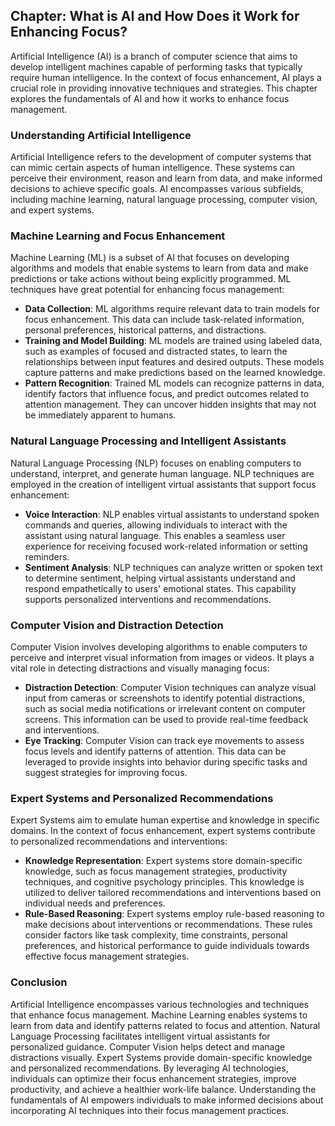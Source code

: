 Chapter: What is AI and How Does it Work for Enhancing Focus?
-------------------------------------------------------------

Artificial Intelligence (AI) is a branch of computer science that aims to develop intelligent machines capable of performing tasks that typically require human intelligence. In the context of focus enhancement, AI plays a crucial role in providing innovative techniques and strategies. This chapter explores the fundamentals of AI and how it works to enhance focus management.

### Understanding Artificial Intelligence

Artificial Intelligence refers to the development of computer systems that can mimic certain aspects of human intelligence. These systems can perceive their environment, reason and learn from data, and make informed decisions to achieve specific goals. AI encompasses various subfields, including machine learning, natural language processing, computer vision, and expert systems.

### Machine Learning and Focus Enhancement

Machine Learning (ML) is a subset of AI that focuses on developing algorithms and models that enable systems to learn from data and make predictions or take actions without being explicitly programmed. ML techniques have great potential for enhancing focus management:

* **Data Collection**: ML algorithms require relevant data to train models for focus enhancement. This data can include task-related information, personal preferences, historical patterns, and distractions.
* **Training and Model Building**: ML models are trained using labeled data, such as examples of focused and distracted states, to learn the relationships between input features and desired outputs. These models capture patterns and make predictions based on the learned knowledge.
* **Pattern Recognition**: Trained ML models can recognize patterns in data, identify factors that influence focus, and predict outcomes related to attention management. They can uncover hidden insights that may not be immediately apparent to humans.

### Natural Language Processing and Intelligent Assistants

Natural Language Processing (NLP) focuses on enabling computers to understand, interpret, and generate human language. NLP techniques are employed in the creation of intelligent virtual assistants that support focus enhancement:

* **Voice Interaction**: NLP enables virtual assistants to understand spoken commands and queries, allowing individuals to interact with the assistant using natural language. This enables a seamless user experience for receiving focused work-related information or setting reminders.
* **Sentiment Analysis**: NLP techniques can analyze written or spoken text to determine sentiment, helping virtual assistants understand and respond empathetically to users' emotional states. This capability supports personalized interventions and recommendations.

### Computer Vision and Distraction Detection

Computer Vision involves developing algorithms to enable computers to perceive and interpret visual information from images or videos. It plays a vital role in detecting distractions and visually managing focus:

* **Distraction Detection**: Computer Vision techniques can analyze visual input from cameras or screenshots to identify potential distractions, such as social media notifications or irrelevant content on computer screens. This information can be used to provide real-time feedback and interventions.
* **Eye Tracking**: Computer Vision can track eye movements to assess focus levels and identify patterns of attention. This data can be leveraged to provide insights into behavior during specific tasks and suggest strategies for improving focus.

### Expert Systems and Personalized Recommendations

Expert Systems aim to emulate human expertise and knowledge in specific domains. In the context of focus enhancement, expert systems contribute to personalized recommendations and interventions:

* **Knowledge Representation**: Expert systems store domain-specific knowledge, such as focus management strategies, productivity techniques, and cognitive psychology principles. This knowledge is utilized to deliver tailored recommendations and interventions based on individual needs and preferences.
* **Rule-Based Reasoning**: Expert systems employ rule-based reasoning to make decisions about interventions or recommendations. These rules consider factors like task complexity, time constraints, personal preferences, and historical performance to guide individuals towards effective focus management strategies.

### Conclusion

Artificial Intelligence encompasses various technologies and techniques that enhance focus management. Machine Learning enables systems to learn from data and identify patterns related to focus and attention. Natural Language Processing facilitates intelligent virtual assistants for personalized guidance. Computer Vision helps detect and manage distractions visually. Expert Systems provide domain-specific knowledge and personalized recommendations. By leveraging AI technologies, individuals can optimize their focus enhancement strategies, improve productivity, and achieve a healthier work-life balance. Understanding the fundamentals of AI empowers individuals to make informed decisions about incorporating AI techniques into their focus management practices.
